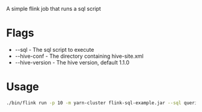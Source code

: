 A simple flink job that runs a sql script

# Flags 

* --sql - The sql script to execute
* --hive-conf - The directory containing hive-site.xml
* --hive-version - The hive version, default 1.1.0

# Usage

```bash
./bin/flink run -p 10 -m yarn-cluster flink-sql-example.jar --sql queries.sql --hive-conf /etc/hive/conf
```
